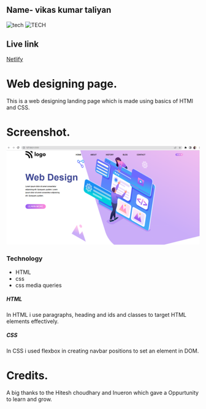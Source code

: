  ##  Name- vikas kumar taliyan
  ![tech](https://img.shields.io/badge/learn-learncodeonline-lightgrey)
  ![TECH](https://img.shields.io/badge/tech-CSS-red)
  ## Live link
  [Netlify](https://designing-home-page.netlify.app/)
  

 # Web designing page.
This is a web designing landing page which is made using basics of HTMl and CSS.


# Screenshot.
![product homepage](./screenshot/designing.PNG)

### Technology
* HTML
* css
* css media queries

##### HTML
In HTML i use paragraphs, heading and ids and classes to target HTML elements effectively.
##### CSS
In CSS i used flexbox in creating navbar positions to set an element in DOM.

# Credits.
A big thanks to the Hitesh choudhary and Inueron which gave a Oppurtunity to learn and grow.
